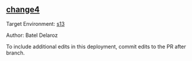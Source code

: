 ## [change4](http://localhost:8080/orgs/b556ae85-1b83-4863-856d-d62c0eee061e/envs/14bf4a90-5dc9-4f9f-8d3d-21b07164690a/deployments/8a747709-2a1a-4e47-b887-58c2ea95bfd6)

Target Environment: [s13](http://localhost:8080/orgs/b556ae85-1b83-4863-856d-d62c0eee061e/envs/14bf4a90-5dc9-4f9f-8d3d-21b07164690a) 

Author: Batel Delaroz

To include additional edits in this deployment, commit edits to the PR after branch.